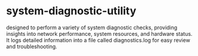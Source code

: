 # system-diagnostic-utility
designed to perform a variety of system diagnostic checks, providing insights into network performance, system resources, and hardware status. It logs detailed information into a file called diagnostics.log for easy review and troubleshooting.
